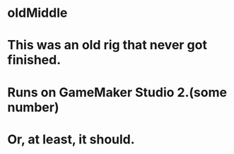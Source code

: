 # oldMiddle

# This was an old rig that never got finished.
# Runs on GameMaker Studio 2.(some number)
# Or, at least, it should.

